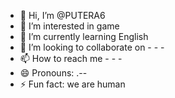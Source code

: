 - 👋 Hi, I’m @PUTERA6
- 👀 I’m interested in game
- 🌱 I’m currently learning English
- 💞️ I’m looking to collaborate on - - - 
- 📫 How to reach me - - - 
- 😄 Pronouns: .--
- ⚡ Fun fact: we are human

<!---
PUTERA6/PUTERA6 is a ✨ special ✨ repository because its `README.md` (this file) appears on your GitHub profile.
You can click the Preview link to take a look at your changes.
--->
